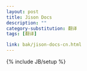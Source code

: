```yaml
---
layout: post
title: Jison Docs
description: ""
category-substitution: 翻译
tags: [翻译]

link: bak/jison-docs-cn.html
---
```

{% include JB/setup %}
